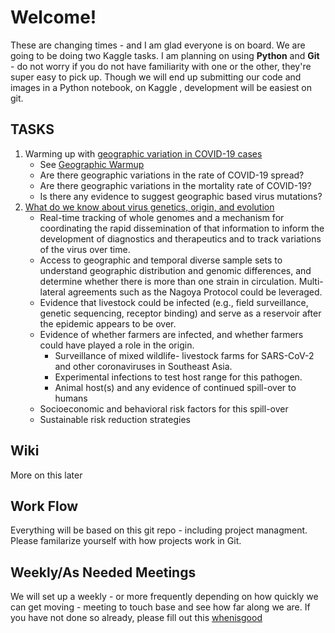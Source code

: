 # Welcome!
These are changing times - and I am glad everyone is on board. We are going to be doing two Kaggle tasks. I am planning on using **Python** and **Git** - do not worry if you do not have familiarity with one or the other, they're super easy to pick up. 
Though we will end up submitting our code and images in a Python notebook, on Kaggle , development will be easiest on git. 

## TASKS ##
1. Warming up with [geographic variation in COVID-19 cases](https://www.kaggle.com/allen-institute-for-ai/CORD-19-research-challenge/tasks?taskId=536) 
      * See [Geographic Warmup](https://github.com/abesap/covid19/projects/1)
      * Are there geographic variations in the rate of COVID-19 spread?
      * Are there geographic variations in the mortality rate of COVID-19?
      * Is there any evidence to suggest geographic based virus mutations? 
1. [What do we know about virus genetics, origin, and evolution](https://www.kaggle.com/allen-institute-for-ai/CORD-19-research-challenge/tasks?taskId=567) 
      * Real-time tracking of whole genomes and a mechanism for coordinating the rapid dissemination of that information to inform the development of diagnostics and therapeutics and to track variations of the virus over time.
      * Access to geographic and temporal diverse sample sets to understand geographic distribution and genomic differences, and determine whether there is more than one strain in circulation. Multi-lateral agreements such as the Nagoya Protocol could be leveraged.
      * Evidence that livestock could be infected (e.g., field surveillance, genetic sequencing, receptor binding) and serve as a reservoir after the epidemic appears to be over.
      * Evidence of whether farmers are infected, and whether farmers could have played a role in the origin.
          * Surveillance of mixed wildlife- livestock farms for SARS-CoV-2 and other coronaviruses in Southeast Asia.
          * Experimental infections to test host range for this pathogen.
          * Animal host(s) and any evidence of continued spill-over to humans
    * Socioeconomic and behavioral risk factors for this spill-over
    * Sustainable risk reduction strategies

## Wiki ##
  More on this later

## Work Flow ##
Everything will be based on this git repo - including project managment. Please familarize yourself with how projects work in Git. 

## Weekly/As Needed Meetings ## 
  We will set up a weekly - or more frequently depending on how quickly we can get moving - meeting to touch base and see how far along we are. If you have not done so already, please fill out this [whenisgood](http://whenisgood.net/9hmkhqa)
